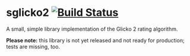 # sglicko2 [![Build Status](https://travis-ci.org/asflierl/sglicko2.svg?branch=master)](https://travis-ci.org/asflierl/sglicko2)
A small, simple library implementation of the Glicko 2 rating algorithm.

**Please note:** this library is not yet released and not ready for production; tests are missing, too.
